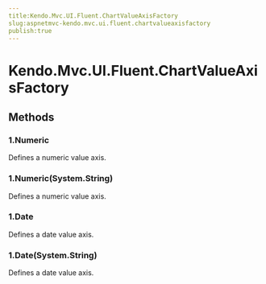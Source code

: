 ```yaml
---
title:Kendo.Mvc.UI.Fluent.ChartValueAxisFactory
slug:aspnetmvc-kendo.mvc.ui.fluent.chartvalueaxisfactory
publish:true
---
```


# Kendo.Mvc.UI.Fluent.ChartValueAxisFactory

## Methods

### 1.Numeric
Defines a numeric value axis.

### 1.Numeric(System.String)
Defines a numeric value axis.

### 1.Date
Defines a date value axis.

### 1.Date(System.String)
Defines a date value axis.